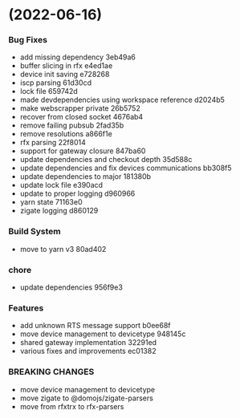 #  (2022-06-16)


### Bug Fixes

* add missing dependency 3eb49a6
* buffer slicing in rfx e4ed1ae
* device init saving e728268
* iscp parsing 61d30cd
* lock file 659742d
* made devdependencies using workspace reference d2024b5
* make webscrapper private 26b5752
* recover from closed socket 4676ab4
* remove failing pubsub 2fad35b
* remove resolutions a866f1e
* rfx parsing 22f8014
* support for gateway closure 847ba60
* update dependencies and checkout depth 35d588c
* update dependencies and fix devices communications bb308f5
* update dependencies to major 181380b
* update lock file e390acd
* update to proper logging d960966
* yarn state 71163e0
* zigate logging d860129


### Build System

* move to yarn v3 80ad402


### chore

* update dependencies 956f9e3


### Features

* add unknown RTS message support b0ee68f
* move device management to devicetype 948145c
* shared gateway implementation 32291ed
* various fixes and improvements ec01382


### BREAKING CHANGES

* move device management to devicetype
* move zigate to @domojs/zigate-parsers
* move from rfxtrx to rfx-parsers



